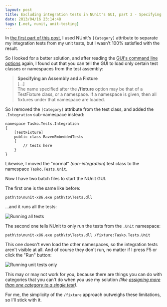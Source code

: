 ```yaml
---
layout: post
title: Excluding integration tests in NUnit's GUI, part 2 - Specifying a fixture
date: 2013/04/16 23:14:48
tags: [.net, nunit, unit-testing]
---
```


In [the first part of this post](http://christianspecht.de/2013/04/09/excluding-integration-tests-in-nunit-s-gui-part-1-using-categories/), I used NUnit's `[Category]` attribute to separate my integration tests from my unit tests, but I wasn't 100% satisfied with the result.

So I looked for a better solution, and after reading the [GUI's command line options](http://www.nunit.org/index.php?p=guiCommandLine&r=2.6.2) again, I found out that you can tell the GUI to load only certain test classes or namespaces from the test assembly:

> **Specifying an Assembly and a Fixture**  
> [...]   
The name specified after the **/fixture** option may be that of a TestFixture class, or a namespace. If a namespace is given, then all fixtures under that namespace are loaded.


So I removed the `[Category]` attribute from the test class, and added the `.Integration` sub-namespace instead: 

	namespace Tasko.Tests.Integration
	{
	    [TestFixture]
	    public class RavenEmbeddedTests
	    {
        	// tests here
    	}
	}

Likewise, I moved the "normal" *(non-integration)* test class to the namespace `Tasko.Tests.Unit`.

Now I have two batch files to start the NUnit GUI.

The first one is the same like before:

	path\to\nunit-x86.exe path\to\Tests.dll

...and it runs all the tests:

![Running all tests](/img/nunit-categories-fixture-all.png "Running all tests")

The second one tells NUnit to only run the tests from the `.Unit` namespace:

	path\to\nunit-x86.exe path\to\Tests.dll /fixture:Tasko.Tests.Unit

This one doesn't even load the other namespaces, so the integration tests aren't visible at all. And of course they don't run, no matter if I press F5 or click the "Run" button:

![Running unit tests only](/img/nunit-categories-fixture-unit-only.png "Running unit tests only")

This may or may not work for you, because there are things you can do with categories that you can't do when you use my solution *(like [assigning more than one category to a single test](http://stackoverflow.com/q/1199611/6884))*.

For me, the simplicity of the `/fixture` approach outweighs these limitations, so I'll stick with it.

